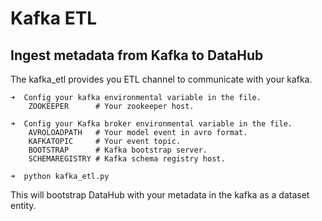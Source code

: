 # Kafka ETL

## Ingest metadata from Kafka to DataHub

The kafka_etl provides you ETL channel to communicate with your kafka.

```
➜  Config your kafka environmental variable in the file.
    ZOOKEEPER      # Your zookeeper host.

➜  Config your Kafka broker environmental variable in the file.
    AVROLOADPATH   # Your model event in avro format.
    KAFKATOPIC     # Your event topic.
    BOOTSTRAP      # Kafka bootstrap server.
    SCHEMAREGISTRY # Kafka schema registry host.

➜  python kafka_etl.py
```

This will bootstrap DataHub with your metadata in the kafka as a dataset entity.
